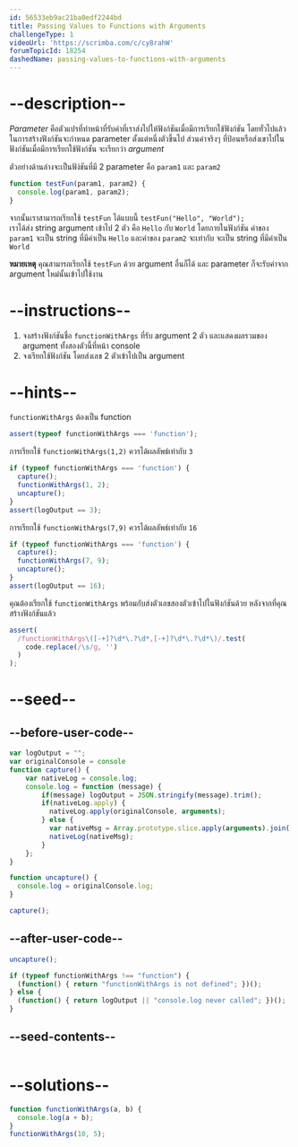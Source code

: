 ```yaml
---
id: 56533eb9ac21ba0edf2244bd
title: Passing Values to Functions with Arguments
challengeType: 1
videoUrl: 'https://scrimba.com/c/cy8rahW'
forumTopicId: 18254
dashedName: passing-values-to-functions-with-arguments
---
```


# --description--

<dfn>Parameter</dfn> คือตัวแปรที่ทำหน้าที่รับค่าที่เราส่งไปให้ฟังก์ชันเมื่อมีการเรียกใช้ฟังก์ชัน โดยทั่วไปแล้วในการสร้างฟังก์ชันจะกำหนด parameter ตั้งแต่หนึ่งตัวขึ้นไป ส่วนค่าจริงๆ ที่ป้อนหรือส่งเขาไปในฟังก์ชันเมื่อมีการเรียกใช้ฟังก์ชัน จะเรียกว่า <dfn>argument</dfn>


ตัวอย่างด้านล่างจะเป็นฟัง์ชันที่มี 2 parameter คือ `param1` และ `param2`

```js
function testFun(param1, param2) {
  console.log(param1, param2);
}
```

จากนั้นเราสามารถเรียกใช้ `testFun` ได้แบบนี้ `testFun("Hello", "World");`  
เราได้ส่ง string argument เข้าไป 2 ตัว คือ `Hello` กับ `World` โดยภายในฟังก์ชัน ค่าของ `param1` จะเป็น string ที่มีค่าเป็น `Hello` และค่าของ `param2` จะเท่ากับ จะเป็น string ที่มีค่าเป็น `World`

**หมายเหตุ** คุณสามารถเรียกใช้ `testFun` ด้วย argument อื่นก็ได้ และ parameter ก็จะรับค่าจาก argument ใหม่นั้นเข้าไปใช้งาน

# --instructions--

<ol>
  <li>จงสร้างฟังก์ชันชื่อ <code>functionWithArgs</code> ที่รับ argument 2 ตัว และแสดงผลรวมของ argument ทั้งสองตัวนี้ที่หน้า console</li>
  <li>จงเรียกใช้ฟังก์ชัน โดยส่งเลข 2 ตัวเข้าไปเป็น argument </li >
</ol>

# --hints--

`functionWithArgs` ต้องเป็น function 


```js
assert(typeof functionWithArgs === 'function');
```

การเรียกใช้ `functionWithArgs(1,2)` ควรได้ผลลัพธ์เท่ากับ `3`

```js
if (typeof functionWithArgs === 'function') {
  capture();
  functionWithArgs(1, 2);
  uncapture();
}
assert(logOutput == 3);
```

การเรียกใช้ `functionWithArgs(7,9)` ควรได้ผลลัพธ์เท่ากับ `16`


```js
if (typeof functionWithArgs === 'function') {
  capture();
  functionWithArgs(7, 9);
  uncapture();
}
assert(logOutput == 16);
```

คุณต้องเรียกใช้ `functionWithArgs` พร้อมกับส่งตัวเลขสองตัวเข้าไปในฟังก์ชันด้วย หลังจากที่คุณสร้างฟังก์ชันแล้ว


```js
assert(
  /functionWithArgs\([-+]?\d*\.?\d*,[-+]?\d*\.?\d*\)/.test(
    code.replace(/\s/g, '')
  )
);
```

# --seed--

## --before-user-code--

```js
var logOutput = "";
var originalConsole = console
function capture() {
    var nativeLog = console.log;
    console.log = function (message) {
        if(message) logOutput = JSON.stringify(message).trim();
        if(nativeLog.apply) {
          nativeLog.apply(originalConsole, arguments);
        } else {
          var nativeMsg = Array.prototype.slice.apply(arguments).join(' ');
          nativeLog(nativeMsg);
        }
    };
}

function uncapture() {
  console.log = originalConsole.log;
}

capture();
```

## --after-user-code--

```js
uncapture();

if (typeof functionWithArgs !== "function") { 
  (function() { return "functionWithArgs is not defined"; })();
} else {
  (function() { return logOutput || "console.log never called"; })();
}
```

## --seed-contents--

```js

```

# --solutions--

```js
function functionWithArgs(a, b) {
  console.log(a + b);
}
functionWithArgs(10, 5);
```
